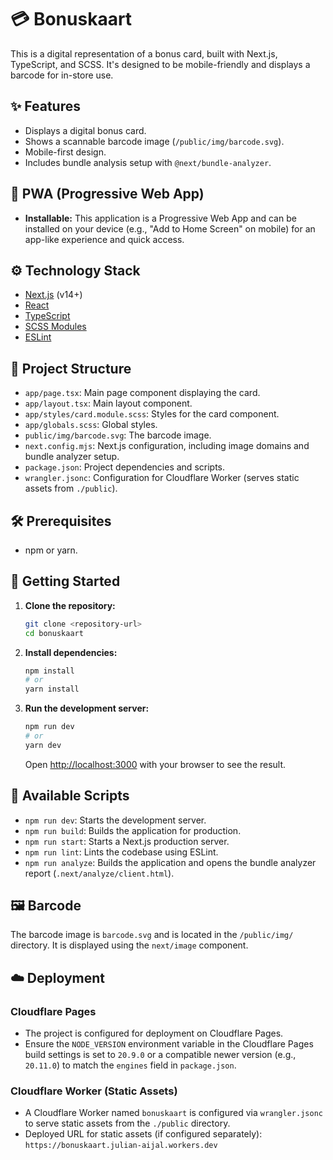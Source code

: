 # 💳 Bonuskaart

This is a digital representation of a bonus card, built with Next.js, TypeScript, and SCSS. It's designed to be mobile-friendly and displays a barcode for in-store use.

## ✨ Features

*   Displays a digital bonus card.
*   Shows a scannable barcode image (`/public/img/barcode.svg`).
*   Mobile-first design.
*   Includes bundle analysis setup with `@next/bundle-analyzer`.

## 📱 PWA (Progressive Web App)

*   **Installable:** This application is a Progressive Web App and can be installed on your device (e.g., "Add to Home Screen" on mobile) for an app-like experience and quick access.



## ⚙️ Technology Stack

*   [Next.js](https://nextjs.org/) (v14+)
*   [React](https://reactjs.org/)
*   [TypeScript](https://www.typescriptlang.org/)
*   [SCSS Modules](https://sass-lang.com/)
*   [ESLint](https://eslint.org/)

## 📁 Project Structure

*   `app/page.tsx`: Main page component displaying the card.
*   `app/layout.tsx`: Main layout component.
*   `app/styles/card.module.scss`: Styles for the card component.
*   `app/globals.scss`: Global styles.
*   `public/img/barcode.svg`: The barcode image.
*   `next.config.mjs`: Next.js configuration, including image domains and bundle analyzer setup.
*   `package.json`: Project dependencies and scripts.
*   `wrangler.jsonc`: Configuration for Cloudflare Worker (serves static assets from `./public`).

## 🛠️ Prerequisites
*   npm or yarn.

## 🚀 Getting Started

1.  **Clone the repository:**
    ```bash
    git clone <repository-url>
    cd bonuskaart
    ```

2.  **Install dependencies:**
    ```bash
    npm install
    # or
    yarn install
    ```

3.  **Run the development server:**
    ```bash
    npm run dev
    # or
    yarn dev
    ```
    Open [http://localhost:3000](http://localhost:3000) with your browser to see the result.

## 📜 Available Scripts

*   `npm run dev`: Starts the development server.
*   `npm run build`: Builds the application for production.
*   `npm run start`: Starts a Next.js production server.
*   `npm run lint`: Lints the codebase using ESLint.
*   `npm run analyze`: Builds the application and opens the bundle analyzer report (`.next/analyze/client.html`).

## 🖼️ Barcode

The barcode image is `barcode.svg` and is located in the `/public/img/` directory. It is displayed using the `next/image` component.


## ☁️ Deployment

### Cloudflare Pages

*   The project is configured for deployment on Cloudflare Pages.
*   Ensure the `NODE_VERSION` environment variable in the Cloudflare Pages build settings is set to `20.9.0` or a compatible newer version (e.g., `20.11.0`) to match the `engines` field in `package.json`.

### Cloudflare Worker (Static Assets)

*   A Cloudflare Worker named `bonuskaart` is configured via `wrangler.jsonc` to serve static assets from the `./public` directory.
*   Deployed URL for static assets (if configured separately): `https://bonuskaart.julian-aijal.workers.dev`